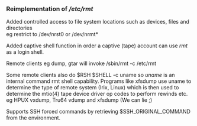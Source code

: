 ### Reimplementation of */etc/rmt*


Added controlled access to file system locations
such as devices, files and directories
<br/>
eg restrict to /dev/nrst0 or /dev/nrmt* 


Added captive shell function in order a captive (tape)
account can use <i>rmt</i> as a login shell.
<br/>

Remote clients eg dump, gtar will invoke /sbin/rmt -c /etc/rmt

Some remote clients also do $RSH $SHELL -c uname 
so <i>uname</i> is an internal command rmt shell capability.
Programs like xfsdump use uname to determine the type of remote
system (Irix, Linux) which is then used to determine the mtio(4)
tape device driver op codes to perform rewinds etc.
<br/>
eg HPUX vxdump, Tru64 vdump and xfsdump
(We can lie ;)

Supports SSH forced commands by retrieving $SSH_ORIGINAL_COMMAND
from the environment.


